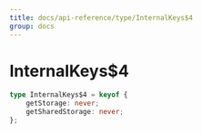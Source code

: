 ```yaml
---
title: docs/api-reference/type/InternalKeys$4
group: docs
---
```


# InternalKeys$4

```ts
type InternalKeys$4 = keyof {
    getStorage: never;
    getSharedStorage: never;
};
```


